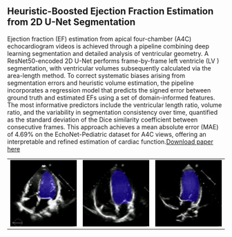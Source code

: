 ## Heuristic-Boosted Ejection Fraction Estimation from 2D U-Net Segmentation

Ejection fraction (EF) estimation from apical four-chamber (A4C) echocardiogram videos is achieved through a pipeline combining deep learning segmentation and detailed analysis of ventricular geometry. A ResNet50-encoded 2D U-Net performs frame-by-frame left ventricle (LV ) segmentation, with ventricular volumes subsequently calculated via the area-length method. To correct systematic biases arising from segmentation errors and heuristic volume estimation, the pipeline incorporates a regression model that predicts the signed error between ground truth and estimated EFs using a set of domain-informed features. The most informative predictors include the ventricular length ratio, volume ratio, and the variability in segmentation consistency over time, quantified as the standard deviation of the Dice similarity coefficient between consecutive frames. This approach achieves a mean absolute error (MAE) of 4.69% on the EchoNet-Pediatric dataset for A4C views, offering an interpretable and refined estimation of cardiac function.[Download paper here](docs/Heuristic_Boosted_Ejection_Fraction_Estimation_from_2D_U_Net_Segmentation.pdf)

<div align="center"> <table> <tr> <td><img src="docs/media/1.gif" width="200"/></td> <td><img src="docs/media/2.gif" width="200"/></td> <td><img src="docs/media/3.gif" width="200"/></td> </tr> </table> </div>

<!-- ### Notebooks
- **Exploratory Data Analysis**: Understand the dataset characteristics and visualize sample frames.  
  [Open in Colab](https://colab.research.google.com/drive/1EQGr7LMHNdov_Vxuk5V9x-JSpUDJwdkm#scrollTo=iowHamIZnI-2)

- **UNet (Baseline)**: 
  Implementation and training of a standard UNet model from scratch.  
  [Open in Colab](https://colab.research.google.com/drive/16NB2oPaZb5Unyc4SEIVSiahU_8pzIMsq#scrollTo=nGZIpARTNMhe)

- **ResNet50-UNet**: A UNet model using a **ResNet50** encoder pretrained on ImageNet, compared for improved segmentation quality.  
  [Open in Colab](https://colab.research.google.com/drive/1YvaR7KLMvMowcxsjpiWhKF3xVVUjL8P9?usp=share_link)

- **Signed Error Learned-Correction**: Inference analysis and machine learning model for signed-error estimation. 
  [Open in Colab](https://colab.research.google.com/drive/1v3UEDoZJckdvhrNXRkg3gbanpcLg_cFu#scrollTo=lOwaDJmuTuB2) -->